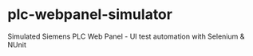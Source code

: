 # plc-webpanel-simulator
Simulated Siemens PLC Web Panel - UI test automation with Selenium & NUnit
